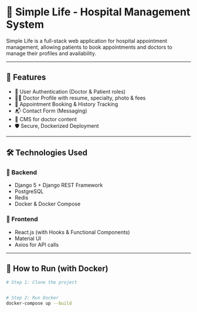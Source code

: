 # 🏥 Simple Life - Hospital Management System

Simple Life is a full-stack web application for hospital appointment management, allowing patients to book appointments and doctors to manage their profiles and availability.

---

## 📌 Features

- 🔐 User Authentication (Doctor & Patient roles)
- 👨‍⚕️ Doctor Profile with resume, specialty, photo & fees
- 📅 Appointment Booking & History Tracking
- 📬 Contact Form (Messaging)
- 📂 CMS for doctor content
- 🛡️ Secure, Dockerized Deployment

---

## 🛠️ Technologies Used

### 🔧 Backend

- Django 5 + Django REST Framework
- PostgreSQL
- Redis
- Docker & Docker Compose

### 🎨 Frontend

- React.js (with Hooks & Functional Components)
- Material UI
- Axios for API calls

---

## 🚀 How to Run (with Docker)

```bash
# Step 1: Clone the project


# Step 2: Run Docker
docker-compose up --build
```
